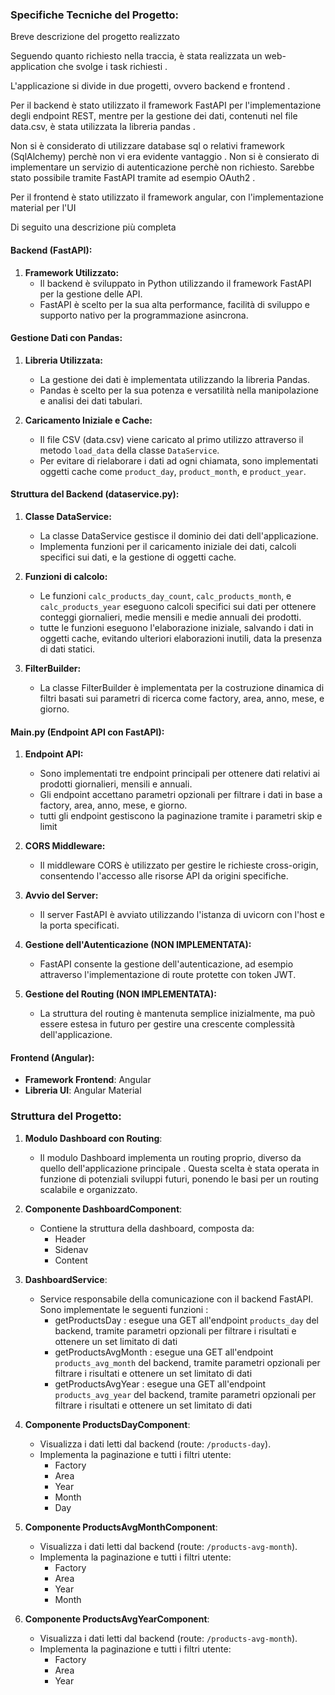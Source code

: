### Specifiche Tecniche del Progetto:

Breve descrizione del progetto realizzato 

Seguendo quanto richiesto nella traccia, è stata realizzata un web-application che svolge i task richiesti .

L'applicazione si divide in due progetti, ovvero backend e frontend .

Per il backend è stato utilizzato il framework FastAPI per l'implementazione degli endpoint REST, mentre per la gestione dei dati, contenuti nel file data.csv, è stata utilizzata la libreria pandas .

Non si è considerato di utilizzare database sql o relativi framework (SqlAlchemy) perchè non vi era evidente vantaggio .
Non si è consierato di implementare un servizio di autenticazione perchè non richiesto. Sarebbe stato possibile tramite FastAPI tramite ad esempio OAuth2 .

Per il frontend è stato utilizzato il framework angular, con l'implementazione material per l'UI 

Di seguito una descrizione più completa

#### Backend (FastAPI):

1. **Framework Utilizzato:**
   - Il backend è sviluppato in Python utilizzando il framework FastAPI per la gestione delle API.
   - FastAPI è scelto per la sua alta performance, facilità di sviluppo e supporto nativo per la programmazione asincrona.

#### Gestione Dati con Pandas:

1. **Libreria Utilizzata:**
   - La gestione dei dati è implementata utilizzando la libreria Pandas.
   - Pandas è scelto per la sua potenza e versatilità nella manipolazione e analisi dei dati tabulari.

2. **Caricamento Iniziale e Cache:**
   - Il file CSV (data.csv) viene caricato al primo utilizzo attraverso il metodo `load_data` della classe `DataService`.
   - Per evitare di rielaborare i dati ad ogni chiamata, sono implementati oggetti cache come `product_day`, `product_month`, e `product_year`.

#### Struttura del Backend (dataservice.py):

1. **Classe DataService:**
   - La classe DataService gestisce il dominio dei dati dell'applicazione.
   - Implementa funzioni per il caricamento iniziale dei dati, calcoli specifici sui dati, e la gestione di oggetti cache.

2. **Funzioni di calcolo:**
   - Le funzioni `calc_products_day_count`, `calc_products_month`, e `calc_products_year` eseguono calcoli specifici sui dati per ottenere conteggi giornalieri, medie mensili e medie annuali dei prodotti.
   - tutte le funzioni eseguono l'elaborazione iniziale, salvando i dati in oggetti cache, evitando ulteriori elaborazioni inutili, data la presenza di dati statici.

3. **FilterBuilder:**
   - La classe FilterBuilder è implementata per la costruzione dinamica di filtri basati sui parametri di ricerca come factory, area, anno, mese, e giorno.

#### Main.py (Endpoint API con FastAPI):

1. **Endpoint API:**
   - Sono implementati tre endpoint principali per ottenere dati relativi ai prodotti giornalieri, mensili e annuali.
   - Gli endpoint accettano parametri opzionali per filtrare i dati in base a factory, area, anno, mese, e giorno.
   - tutti gli endpoint gestiscono la paginazione tramite i parametri skip e limit

2. **CORS Middleware:**
   - Il middleware CORS è utilizzato per gestire le richieste cross-origin, consentendo l'accesso alle risorse API da origini specifiche.

3. **Avvio del Server:**
   - Il server FastAPI è avviato utilizzando l'istanza di uvicorn con l'host e la porta specificati.

4. **Gestione dell'Autenticazione (NON IMPLEMENTATA):**
   - FastAPI consente la gestione dell'autenticazione, ad esempio attraverso l'implementazione di route protette con token JWT.

5. **Gestione del Routing (NON IMPLEMENTATA):**
   - La struttura del routing è mantenuta semplice inizialmente, ma può essere estesa in futuro per gestire una crescente complessità dell'applicazione.


#### Frontend (Angular):

- **Framework Frontend**: Angular
- **Libreria UI**: Angular Material

### Struttura del Progetto:

1. **Modulo Dashboard con Routing**:
   - Il modulo Dashboard implementa un routing proprio, diverso da quello dell'applicazione principale . Questa scelta è stata operata in funzione di potenziali sviluppi futuri, ponendo le basi per un routing scalabile e organizzato.

2. **Componente DashboardComponent**:
   - Contiene la struttura della dashboard, composta da:
     - Header
     - Sidenav
     - Content

3. **DashboardService**:
   - Service responsabile della comunicazione con il backend FastAPI. Sono implementate le seguenti funzioni :
      - getProductsDay : esegue una GET all'endpoint `products_day` del backend, tramite parametri opzionali per filtrare i risultati e ottenere un set limitato di dati 
      - getProductsAvgMonth : esegue una GET all'endpoint `products_avg_month` del backend, tramite parametri opzionali per filtrare i risultati e ottenere un set limitato di dati 
      - getProductsAvgYear : esegue una GET all'endpoint `products_avg_year` del backend, tramite parametri opzionali per filtrare i risultati e ottenere un set limitato di dati 

4. **Componente ProductsDayComponent**:
   - Visualizza i dati letti dal backend (route: `/products-day`).
   - Implementa la paginazione e tutti i filtri utente:
     - Factory
     - Area
     - Year
     - Month
     - Day

5. **Componente ProductsAvgMonthComponent**:
   - Visualizza i dati letti dal backend (route: `/products-avg-month`).
   - Implementa la paginazione e tutti i filtri utente:
     - Factory
     - Area
     - Year
     - Month

6. **Componente ProductsAvgYearComponent**:
   - Visualizza i dati letti dal backend (route: `/products-avg-month`).
   - Implementa la paginazione e tutti i filtri utente:
     - Factory
     - Area
     - Year
     
